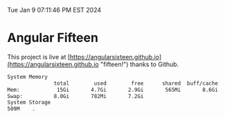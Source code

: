 Tue Jan  9 07:11:46 PM EST 2024

# Angular Fifteen


This project is live at [https://angularsixteen.github.io](https://angularsixteen.github.io "fifteen!") thanks to Github.

```bash
System Memory
               total        used        free      shared  buff/cache   available
Mem:            15Gi       4.7Gi       2.9Gi       565Mi       8.6Gi        10Gi
Swap:          8.0Gi       782Mi       7.2Gi
System Storage
509M	.
```
